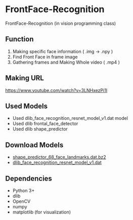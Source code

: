# FrontFace-Recognition
FrontFace-Recognition (in vision programming class)

## Function

1. Making specific face information ( .img -> .npy )
2. Find Front Face in frame image
3. Gathering frames and Making Whole video ( .mp4 )

## Making URL

https://www.youtube.com/watch?v=3LNHxezPi1I

## Used Models

- Used dlib_face_recognition_resnet_model_v1.dat model
- Used dlib frontal_face_detector
- Used dlib shape_predictor

## Download Models
- [shape_predictor_68_face_landmarks.dat.bz2](https://github.com/davisking/dlib-models/raw/master/shape_predictor_68_face_landmarks.dat.bz2)
- [dlib_face_recognition_resnet_model_v1.dat](https://github.com/kairess/simple_face_recognition/raw/master/models/dlib_face_recognition_resnet_model_v1.dat)

## Dependencies
- Python 3+
- dlib
- OpenCV
- numpy
- matplotlib (for visualization)
